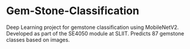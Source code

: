 # Gem-Stone-Classification
Deep Learning project for gemstone classification using MobileNetV2. Developed as part of the SE4050 module at SLIIT. Predicts 87 gemstone classes based on images.
